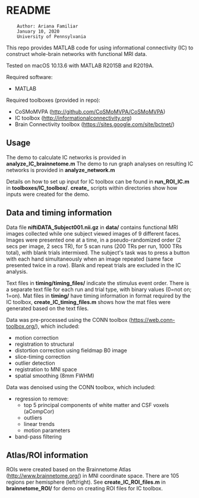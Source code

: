 # README
		Author: Ariana Familiar
 		January 10, 2020
 		University of Pennsylvania

This repo provides MATLAB code for using informational connectivity (IC) to construct whole-brain networks with functional MRI data.

Tested on macOS 10.13.6 with MATLAB R2015B and R2019A. 

Required software:
* MATLAB

Required toolboxes (provided in repo):
* CoSMoMVPA (http://github.com/CoSMoMVPA/CoSMoMVPA)
* IC toolbox (http://informationalconnectivity.org)
* Brain Connectivity toolbox (https://sites.google.com/site/bctnet/)

## Usage

The demo to calculate IC networks is provided in **analyze_IC_brainnetome.m**
The demo to run graph analyses on resulting IC networks is provided in **analyze_network.m**

Details on how to set up input for IC toolbox can be found in **run_ROI_IC.m** in **toolboxes/IC_toolbox/**. **create_** scripts within directories show how inputs were created for the demo.

## Data and timing information

Data file **niftiDATA_Subject001.nii.gz** in **data/** contains functional MRI images collected while one subject viewed images of 9 different faces. Images were presented one at a time, in a pseudo-randomized order (2 secs per image, 2 secs TR), for 5 scan runs (200 TRs per run, 1000 TRs total), with blank trials intermixed. The subject's task was to press a button with each hand simultaneously when an image repeated (same face presented twice in a row). Blank and repeat trials are excluded in the IC analysis.

Text files in **timing/timing_files/** indicate the stimulus event order. There is a separate text file for each run and trial type, with binary values (0=not on; 1=on). Mat files in **timing/** have timing information in format required by the IC toolbox, **create_IC_timing_files.m** shows how the mat files were generated based on the text files.

Data was pre-processed using the CONN toolbox (https://web.conn-toolbox.org/), which included:
* motion correction
* registration to structural
* distortion correction using fieldmap B0 image
* slice-timing correction
* outlier detection
* registration to MNI space
* spatial smoothing (8mm FWHM)

Data was denoised using the CONN toolbox, which included:
* regression to remove:
  * top 5 principal components of white matter and CSF voxels (aCompCor)
  * outliers
  * linear trends
  * motion parameters
* band-pass filtering

## Atlas/ROI information

ROIs were created based on the Brainnetome Atlas (http://www.brainnetome.org/) in MNI coordinate space. There are 105 regions per hemisphere (left/right). See **create_IC_ROI_files.m** in **brainnetome_ROI/** for demo on creating ROI files for IC toolbox.

